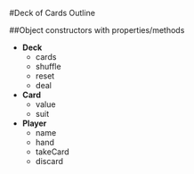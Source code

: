#Deck of Cards Outline

##Object constructors with properties/methods
+ **Deck**
  + cards
  + shuffle
  + reset
  + deal
+ **Card**
  + value
  + suit
+ **Player**
  + name
  + hand
  + takeCard
  + discard
